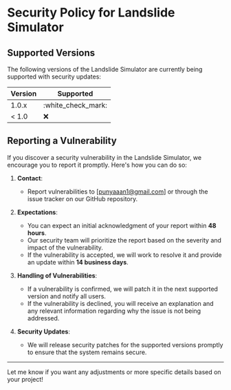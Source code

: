 # Security Policy for Landslide Simulator

## Supported Versions

The following versions of the Landslide Simulator are currently being supported with security updates:

| Version | Supported            |
| ------- | -------------------- |
| 1.0.x   | :white\_check\_mark: |
| < 1.0   | :x:                  |

## Reporting a Vulnerability

If you discover a security vulnerability in the Landslide Simulator, we encourage you to report it promptly. Here's how you can do so:

1. **Contact**:

   * Report vulnerabilities to \[[punyaaan1@gmail.com](mailto:punyaaan1@gmail.com)] or through the issue tracker on our GitHub repository.

2. **Expectations**:

   * You can expect an initial acknowledgment of your report within **48 hours**.
   * Our security team will prioritize the report based on the severity and impact of the vulnerability.
   * If the vulnerability is accepted, we will work to resolve it and provide an update within **14 business days**.

3. **Handling of Vulnerabilities**:

   * If a vulnerability is confirmed, we will patch it in the next supported version and notify all users.
   * If the vulnerability is declined, you will receive an explanation and any relevant information regarding why the issue is not being addressed.

4. **Security Updates**:

   * We will release security patches for the supported versions promptly to ensure that the system remains secure.

---

Let me know if you want any adjustments or more specific details based on your project!
